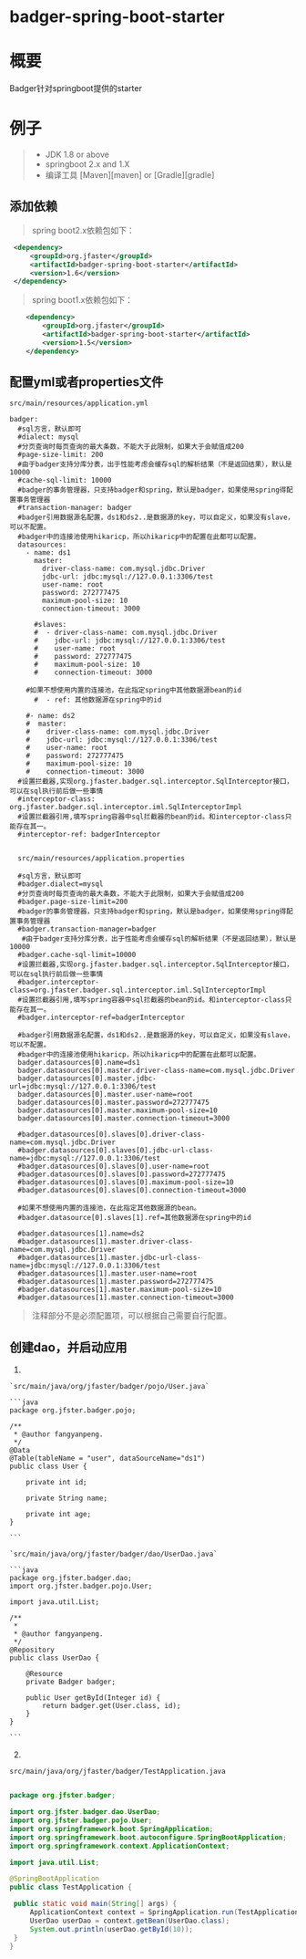 # badger-spring-boot-starter

# 概要
Badger针对springboot提供的starter

# 例子
>  * JDK 1.8 or above
>  * springboot 2.x and 1.X
>  * 编译工具 [Maven][maven] or [Gradle][gradle]

## 添加依赖
> spring boot2.x依赖包如下：
   ```xml
    <dependency>
        <groupId>org.jfaster</groupId>
        <artifactId>badger-spring-boot-starter</artifactId>
        <version>1.6</version>
    </dependency>
   ```
> spring boot1.x依赖包如下：   
   ```xml
       <dependency>
           <groupId>org.jfaster</groupId>
           <artifactId>badger-spring-boot-starter</artifactId>
           <version>1.5</version>
       </dependency>
   ```
   
## 配置yml或者properties文件

    src/main/resources/application.yml

    badger:
      #sql方言，默认即可
      #dialect: mysql
      #分页查询时每页查询的最大条数，不能大于此限制，如果大于会赋值成200
      #page-size-limit: 200
      #由于badger支持分库分表，出于性能考虑会缓存sql的解析结果（不是返回结果），默认是10000
      #cache-sql-limit: 10000
      #badger的事务管理器，只支持badger和spring，默认是badger，如果使用spring得配置事务管理器
      #transaction-manager: badger
      #badger引用数据源名配置，ds1和ds2..是数据源的key，可以自定义，如果没有slave，可以不配置。
      #badger中的连接池使用hikaricp，所以hikaricp中的配置在此都可以配置。
      datasources:
        - name: ds1
          master:
            driver-class-name: com.mysql.jdbc.Driver
            jdbc-url: jdbc:mysql://127.0.0.1:3306/test
            user-name: root
            password: 272777475
            maximum-pool-size: 10
            connection-timeout: 3000
    
          #slaves:
          #  - driver-class-name: com.mysql.jdbc.Driver
          #    jdbc-url: jdbc:mysql://127.0.0.1:3306/test
          #    user-name: root
          #    password: 272777475
          #    maximum-pool-size: 10
          #    connection-timeout: 3000
    
        #如果不想使用内置的连接池，在此指定spring中其他数据源bean的id
          #  - ref: 其他数据源在spring中的id
    
        #- name: ds2
        #  master:
        #    driver-class-name: com.mysql.jdbc.Driver
        #    jdbc-url: jdbc:mysql://127.0.0.1:3306/test
        #    user-name: root
        #    password: 272777475
        #    maximum-pool-size: 10
        #    connection-timeout: 3000
      #设置拦截器,实现org.jfaster.badger.sql.interceptor.SqlInterceptor接口，可以在sql执行前后做一些事情
      #interceptor-class: org.jfaster.badger.sql.interceptor.iml.SqlInterceptorImpl
      #设置拦截器引用,填写spring容器中sql拦截器的bean的id。和interceptor-class只能存在其一。
      #interceptor-ref: badgerInterceptor
    

      src/main/resources/application.properties
      
      #sql方言，默认即可
      #badger.dialect=mysql
      #分页查询时每页查询的最大条数，不能大于此限制，如果大于会赋值成200
      #badger.page-size-limit=200
      #badger的事务管理器，只支持badger和spring，默认是badger，如果使用spring得配置事务管理器
      #badger.transaction-manager=badger
       #由于badger支持分库分表，出于性能考虑会缓存sql的解析结果（不是返回结果），默认是10000
      #badger.cache-sql-limit=10000
      #设置拦截器,实现org.jfaster.badger.sql.interceptor.SqlInterceptor接口，可以在sql执行前后做一些事情
      #badger.interceptor-class=org.jfaster.badger.sql.interceptor.iml.SqlInterceptorImpl
      #设置拦截器引用,填写spring容器中sql拦截器的bean的id。和interceptor-class只能存在其一。
      #badger.interceptor-ref=badgerInterceptor
      
      #badger引用数据源名配置，ds1和ds2..是数据源的key，可以自定义，如果没有slave，可以不配置。
      #badger中的连接池使用hikaricp，所以hikaricp中的配置在此都可以配置。      
      badger.datasources[0].name=ds1
      badger.datasources[0].master.driver-class-name=com.mysql.jdbc.Driver
      badger.datasources[0].master.jdbc-url=jdbc:mysql://127.0.0.1:3306/test
      badger.datasources[0].master.user-name=root
      badger.datasources[0].master.password=272777475
      badger.datasources[0].master.maximum-pool-size=10
      badger.datasources[0].master.connection-timeout=3000
      
      #badger.datasources[0].slaves[0].driver-class-name=com.mysql.jdbc.Driver
      #badger.datasources[0].slaves[0].jdbc-url-class-name=jdbc:mysql://127.0.0.1:3306/test
      #badger.datasources[0].slaves[0].user-name=root
      #badger.datasources[0].slaves[0].password=272777475
      #badger.datasources[0].slaves[0].maximum-pool-size=10
      #badger.datasources[0].slaves[0].connection-timeout=3000
      
      #如果不想使用内置的连接池，在此指定其他数据源的bean。
      #badger.datasource[0].slaves[1].ref=其他数据源在spring中的id
      
      #badger.datasources[1].name=ds2
      #badger.datasources[1].master.driver-class-name=com.mysql.jdbc.Driver
      #badger.datasources[1].master.jdbc-url-class-name=jdbc:mysql://127.0.0.1:3306/test
      #badger.datasources[1].master.user-name=root
      #badger.datasources[1].master.password=272777475
      #badger.datasources[1].master.maximum-pool-size=10
      #badger.datasources[1].master.connection-timeout=3000

> 注释部分不是必须配置项，可以根据自己需要自行配置。

## 创建dao，并启动应用
 
1.
    
    `src/main/java/org/jfaster/badger/pojo/User.java`

    ```java
    package org.jfster.badger.pojo;
    
    /**
     * @author fangyanpeng.
     */   
    @Data
    @Table(tableName = "user", dataSourceName="ds1")
    public class User {
    
        private int id;
    
        private String name;
    
        private int age;
    }

    ```

    `src/main/java/org/jfaster/badger/dao/UserDao.java`

    ```java
    package org.jfster.badger.dao;
    import org.jfster.badger.pojo.User;
    
    import java.util.List;
    
    /**
     * 
     * @author fangyanpeng.
     */
    @Repository
    public class UserDao {
    
        @Resource
        private Badger badger;
        
        public User getById(Integer id) {    
            return badger.get(User.class, id);   
        }
    }

    ```

2. 

   `src/main/java/org/jfaster/badger/TestApplication.java`

   ```java

   package org.jfster.badger;
   
   import org.jfster.badger.dao.UserDao;
   import org.jfster.badger.pojo.User;
   import org.springframework.boot.SpringApplication;
   import org.springframework.boot.autoconfigure.SpringBootApplication;
   import org.springframework.context.ApplicationContext;
   
   import java.util.List;
   
   @SpringBootApplication
   public class TestApplication {
   
   	public static void main(String[] args) {
   		ApplicationContext context = SpringApplication.run(TestApplication.class, args);
   		UserDao userDao = context.getBean(UserDao.class);
   		System.out.println(userDao.getById(10));
   	}
   }
   ```
